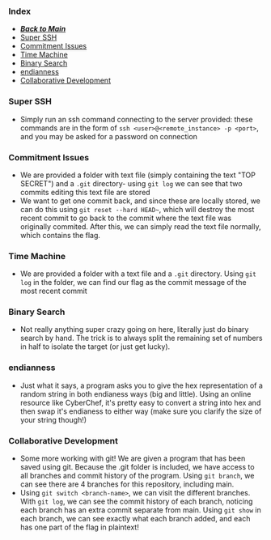### Index
- [***Back to Main***](/)
- [Super SSH](#super-ssh)
- [Commitment Issues](#commitment-issues)
- [Time Machine](#time-machine)
- [Binary Search](#binary-search)
- [endianness](#endianness)
- [Collaborative Development](#collaborative-development)

### Super SSH
 - Simply run an ssh command connecting to the server provided: these commands are in the form of `ssh <user>@<remote_instance> -p <port>`, and you may be asked for a password on connection

### Commitment Issues
- We are provided a folder with text file (simply containing the text "TOP SECRET") and a `.git` directory- using `git log` we can see that two commits editing this text file are stored
- We want to get one commit back, and since these are locally stored, we can do this using `git reset --hard HEAD~`, which will destroy the most recent commit to go back to the commit where the text file was originally commited. After this, we can simply read the text file normally, which contains the flag.

### Time Machine
- We are provided a folder with a text file and a `.git` directory. Using `git log` in the folder, we can find our flag as the commit message of the most recent commit

### Binary Search
- Not really anything super crazy going on here, literally just do binary search by hand. The trick is to always split the remaining set of numbers in half to isolate the target (or just get lucky).

### endianness
- Just what it says, a program asks you to give the hex representation of a random string in both endianess ways (big and little). Using an online resource like CyberChef, it's pretty easy to convert a string into hex and then swap it's endianess to either way (make sure you clarify the size of your string though!)

### Collaborative Development
- Some more working with git! We are given a program that has been saved using git. Because the .git folder is included, we have access to all branches and commit history of the program. Using `git branch`, we can see there are 4 branches for this repository, including main.
- Using `git switch <branch-name>`, we can visit the different branches. With `git log`, we can see the commit history of each branch, noticing each branch has an extra commit separate from main. Using `git show` in each branch, we can see exactly what each branch added, and each has one part of the flag in plaintext!
